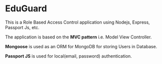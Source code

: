 # EduGuard

This is a Role Based Access Control application using Nodejs, Express, Passport Js, etc.

The application is based on the **MVC pattern** i.e. Model View Controller.

**Mongoose** is used as an ORM for MongoDB for storing Users in Database.

**Passport JS** is used for local(email, password) authentication.

